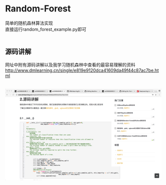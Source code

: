 # Random-Forest
简单的随机森林算法实现
<br>
直接运行random_forest_example.py即可<br>
<br>



源码讲解
------
网址中附有源码讲解以及我学习随机森林中查看的最容易理解的资料
http://www.dmlearning.cn/single/e819e9120dca41609da49f44c87ac7be.html<br>
<br>
<br>
![image](https://github.com/RRdmlearning/Random-Forest/blob/master/ran.png)
